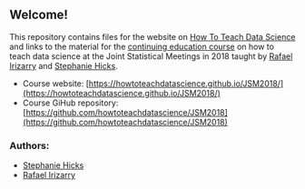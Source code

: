 ## Welcome! 

This repository contains files for the website on [How To Teach Data Science](https://howtoteachdatascience.github.io) and links to the material for the [continuing education course](http://ww2.amstat.org/meetings/jsm/2018/onlineprogram/ActivityDetails.cfm?SessionID=215370) on how to teach data science at the Joint Statistical Meetings in 2018 taught by [Rafael Irizarry](https://rafalab.github.io) and [Stephanie Hicks](http://www.stephaniehicks.com). 

* Course website: [https://howtoteachdatascience.github.io/JSM2018/](https://howtoteachdatascience.github.io/JSM2018/)
* Course GiHub repository: [https://github.com/howtoteachdatascience/JSM2018](https://github.com/howtoteachdatascience/JSM2018)


### Authors: 

* [Stephanie Hicks](http://www.stephaniehicks.com)
* [Rafael Irizarry](https://rafalab.github.io)
